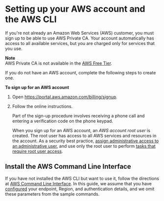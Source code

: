 # Setting up your AWS account and the AWS CLI<a name="setup-aws"></a>

If you're not already an Amazon Web Services \(AWS\) customer, you must sign up to be able to use AWS Private CA\. Your account automatically has access to all available services, but you are charged only for services that you use\. 

**Note**  
AWS Private CA is not available in the [AWS Free Tier](https://aws.amazon.com/free/)\.

If you do not have an AWS account, complete the following steps to create one\.

**To sign up for an AWS account**

1. Open [https://portal\.aws\.amazon\.com/billing/signup](https://portal.aws.amazon.com/billing/signup)\.

1. Follow the online instructions\.

   Part of the sign\-up procedure involves receiving a phone call and entering a verification code on the phone keypad\.

   When you sign up for an AWS account, an *AWS account root user* is created\. The root user has access to all AWS services and resources in the account\. As a security best practice, [assign administrative access to an administrative user](https://docs.aws.amazon.com/singlesignon/latest/userguide/getting-started.html), and use only the root user to perform [tasks that require root user access](https://docs.aws.amazon.com/accounts/latest/reference/root-user-tasks.html)\.

## Install the AWS Command Line Interface<a name="cli"></a>

If you have not installed the AWS CLI but want to use it, follow the directions at [AWS Command Line Interface](https://aws.amazon.com/cli/)\. In this guide, we assume that you have [configured](https://docs.aws.amazon.com/cli/latest/userguide/cli-configure-quickstart.html) your endpoint, Region, and authentication details, and we omit these parameters from the sample commands\.